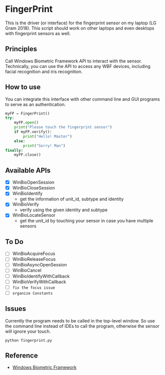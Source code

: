# FingerPrint

This is the driver (or interface) for the fingerprint sensor on my laptop (LG Gram 2018). This script should work on other laptops and even desktops with fingerprint sensors as well.

## Principles

Call Windows Biometric Framework API to interact with the sensor. Technically, you can use the API to 
access any WBF devices, including facial recognition and iris recognition.

## How to use

You can integrate this interface with other command line and GUI programs to serve as an authentication.

```python
myFP = FingerPrint()
try:
    myFP.open()
    print("Please touch the fingerprint sensor")
    if myFP.verify():
        print("Hello! Master")
    else:
        print("Sorry! Man")
finally:
    myFP.close()
```

## Available APIs

- [x] WinBioOpenSession
- [x] WinBioCloseSession
- [x] WinBioIdentify
    * get the information of unit_id, subtype and identity
- [x] WinBioVerify
    * verify using the given identity and subtype
- [x] WinBioLocateSensor
    * get the unit_id by touching your sensor in case you have multiple sensors
    
## To Do
- [ ] WinBioAcquireFocus
- [ ] WinBioReleaseFocus
- [ ] WinBioAsyncOpenSession
- [ ] WinBioCancel
- [ ] WinBioIdentifyWithCallback
- [ ] WinBioVerifyWithCallback
- [ ] `fix the focus issue`
- [ ] `organize Constants`

## Issues

Currently the program needs to be called in the top-level window. So use the command line instead of IDEs to
call the program, otherwise the sensor will ignore your touch.

```text
python fingerprint.py
```

## Reference

- [Windows Biometric Framework](https://docs.microsoft.com/en-us/windows/desktop/api/_secbiomet/)